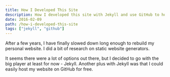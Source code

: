 ```yaml
---
title: How I Developed This Site
description: How I developed this site with Jekyll and use GitHub to host it.
date: 2016-02-09
path: /how-i-developed-this-site
tags: ["jekyll", "github"]
---
```


After a few years, I have finally slowed down long enough to rebuild my personal website. I did a bit of research on static website generators.

It seems there were a lot of options out there, but I decided to go with the big player at least for now - Jekyll. Another plus with Jekyll was that I could easily host my website on GitHub for free.
